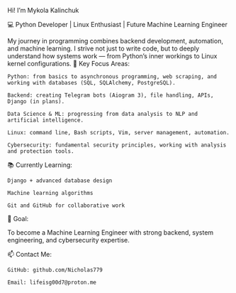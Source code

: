 Hi! I’m Mykola Kalinchuk

💻 Python Developer | Linux Enthusiast | Future Machine Learning Engineer

My journey in programming combines backend development, automation, and machine learning. I strive not just to write code, but to deeply understand how systems work — from Python’s inner workings to Linux kernel configurations.
🔧 Key Focus Areas:

    Python: from basics to asynchronous programming, web scraping, and working with databases (SQL, SQLAlchemy, PostgreSQL).

    Backend: creating Telegram bots (Aiogram 3), file handling, APIs, Django (in plans).

    Data Science & ML: progressing from data analysis to NLP and artificial intelligence.

    Linux: command line, Bash scripts, Vim, server management, automation.

    Cybersecurity: fundamental security principles, working with analysis and protection tools.

📚 Currently Learning:

    Django + advanced database design

    Machine learning algorithms

    Git and GitHub for collaborative work

🎯 Goal:

To become a Machine Learning Engineer with strong backend, system engineering, and cybersecurity expertise.

📫 Contact Me:

    GitHub: github.com/Nicholas779

    Email: lifeisg00d7@proton.me
